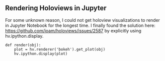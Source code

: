 ## Rendering Holoviews in Jupyter

For some unknown reason, I could not get holoview visualizations to render in Jupyter Notebook for the longest time. I finally found the solution here: https://github.com/ioam/holoviews/issues/2587 by explicitly using hv.ipython.display.

    def render(obj):
        plot = hv.renderer('bokeh').get_plot(obj)
        hv.ipython.display(plot)
